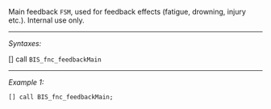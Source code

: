Main feedback `FSM`, used for feedback effects (fatigue, drowning, injury etc.). Internal use only.


---
*Syntaxes:*

[] call `BIS_fnc_feedbackMain`

---
*Example 1:*

```sqf
[] call BIS_fnc_feedbackMain;
```